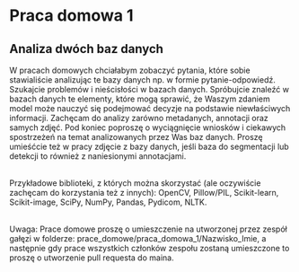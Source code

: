 # Praca domowa 1

## Analiza dwóch baz danych

W pracach domowych chciałabym zobaczyć pytania, które sobie stawialiście analizując te bazy danych np. w formie pytanie-odpowiedź. Szukajcie problemów i nieścisłości w bazach danych. Spróbujcie znaleźć w bazach danych te elementy, które mogą sprawić, że Waszym zdaniem model może nauczyć się podejmować decyzje na podstawie niewłaściwych informacji. Zachęcam do analizy zarówno metadanych, annotacji oraz samych zdjęć. Pod koniec poproszę o wyciągnięcie wniosków i ciekawych spostrzeżeń na temat analizowanych przez Was baz danych. Proszę umieśćcie też w pracy zdjęcie z bazy danych, jeśli baza do segmentacji lub detekcji to również z naniesionymi annotacjami. <br /><br />


Przykładowe biblioteki, z których można skorzystać (ale oczywiście zachęcam do korzystania też z innych): OpenCV, Pillow/PIL, Scikit-learn, Scikit-image, SciPy, NumPy, Pandas, Pydicom, NLTK. <br /><br />


Uwaga: Prace domowe proszę o umieszczenie na utworzonej przez zespół gałęzi w folderze: prace_domowe/praca_domowa_1/Nazwisko_Imie, a następnie gdy prace wszystkich członków zespołu zostaną umieszczone to proszę o utworzenie pull requesta do maina.
 
